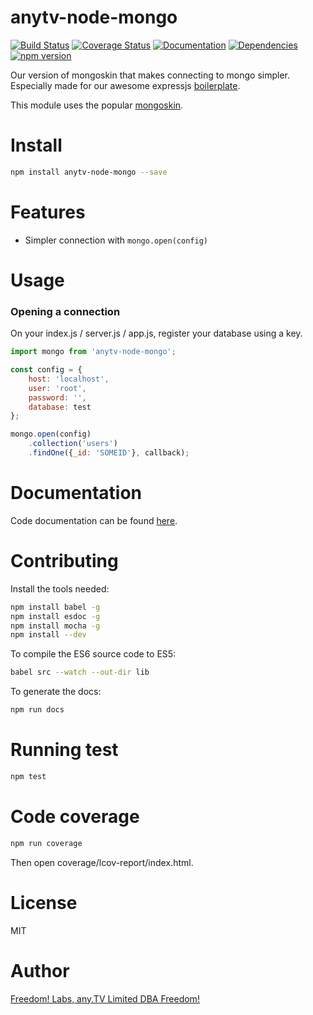 # anytv-node-mongo

[![Build Status](https://travis-ci.org/anyTV/anytv-node-mongo.svg?branch=master)](https://travis-ci.org/anyTV/anytv-node-mongo)
[![Coverage Status](https://coveralls.io/repos/anyTV/anytv-node-mongo/badge.svg?branch=master&service=github&t)](https://coveralls.io/github/anyTV/anytv-node-mongo?branch=master)
[![Documentation](https://doc.esdoc.org/github.com/anyTV/anytv-node-mongo/badge.svg?branch=master&service=github)](https://doc.esdoc.org/github.com/anyTV/anytv-node-mongo?branch=master)
[![Dependencies](https://david-dm.org/anyTV/anytv-node-mongo.svg)](https://david-dm.org/anyTV/anytv-node-mongo)
[![npm version](https://badge.fury.io/js/anytv-node-mongo.svg)](https://badge.fury.io/js/anytv-node-mongo)

Our version of mongoskin that makes connecting to mongo simpler. Especially made for our awesome expressjs [boilerplate](https://github.com/anyTV/anytv-node-boilerplate).


This module uses the popular [mongoskin](https://github.com/kissjs/node-mongoskin).

# Install

```sh
npm install anytv-node-mongo --save
```

# Features

* Simpler connection with `mongo.open(config)`


# Usage

### Opening a connection
On your index.js / server.js / app.js, register your database using a key.
```javascript
import mongo from 'anytv-node-mongo';

const config = {
	host: 'localhost',
	user: 'root',
	password: '',
	database: test
};

mongo.open(config)
	.collection('users')
	.findOne({_id: 'SOMEID'}, callback);
```

# Documentation

Code documentation can be found [here](https://doc.esdoc.org/github.com/anyTV/anytv-node-mongo/).


# Contributing

Install the tools needed:
```sh
npm install babel -g
npm install esdoc -g
npm install mocha -g
npm install --dev
```

To compile the ES6 source code to ES5:
```sh
babel src --watch --out-dir lib
```

To generate the docs:
```sh
npm run docs
```

# Running test

```sh
npm test
```

# Code coverage

```sh
npm run coverage
```
Then open coverage/lcov-report/index.html.

# License

MIT


# Author
[Freedom! Labs, any.TV Limited DBA Freedom!](https://www.freedom.tm)

